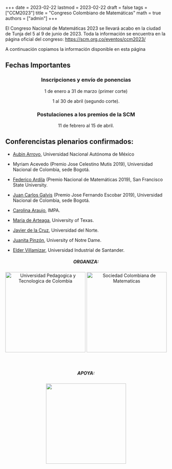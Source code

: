 +++
date      = 2023-02-22
lastmod   = 2023-02-22
draft     = false
tags      = ["CCM2023"]
title     = "Congreso Colombiano de Matemáticas"
math      = true
authors = ["admin"]
+++

El Congreso Nacional de Matemáticas 2023 se llevará acabo en la ciudad de Tunja del 5 al 9 de junio de 2023. Toda la información se encuentra en la página oficial del congreso: https://scm.org.co/eventos/ccm2023/

A continuación copiamos la información disponible en esta página

<h2> Fechas Importantes</h2>

<section>	
	<center>
    <h3>Inscripciones y envío de ponencias</h3>
    <p>1 de enero a 31 de marzo (primer corte)</p>
    <p>1 al 30 de abril (segundo corte). </p>
	</center>
</section>
<section>	
	<center>
    <h3>Postulaciones a los premios de la SCM</h3>
    <p>11 de febrero al 15 de abril.</p>
	</center>
</section>


<h2>Conferencistas plenarios confirmados:</h2>

* [Aubin Arroyo](https://paginas.matcuer.unam.mx/aubinarroyo/),
Universidad Nacional Autónoma de México

* Myriam Acevedo (Premio Jose Celestino Mutis 2019),
Universidad Nacional de Colombia, sede Bogotá.

* [Federico Ardila](http://fardila.com/) (Premio Nacional de Matemáticas 2019),
San Francisco State University.

* [Juan Carlos Galvis](https://sites.google.com/view/jgalvis/home) (Premio Jose Fernando Escobar 2019),
Universidad Nacional de Colombia, sede Bogotá.

* [Carolina Araujo](https://en.wikipedia.org/wiki/Carolina_Araujo_(mathematician)), IMPA.

* [Maria de Arteaga](https://mariadearteaga.com/), University of Texas.

* [Javier de la Cruz](https://sites.google.com/site/javierdelacruzhomepage/home), Universidad del Norte.

* [Juanita Pinzón](https://jpinzonc.science.nd.edu/), University of Notre Dame.

* [Elder Villamizar](http://matematicas.uis.edu.co/elderj/), Universidad Industrial de Santander.


<section>	
	<center>
		<h5 class="sppb-addon-title sppb-feature-box-title sppb-media-heading">ORGANIZA:</h5>
		<img width="250" src="https://scm.org.co/eventos/ccm2023/images/uptc_log_2021.png" alt="Universidad Pedagogica y Tecnologica de Colombia">
		<img width="250" src="https://scm.org.co/eventos/ccm2023/images/scm-footer.png" alt="Sociedad Colombiana de Matematicas">
	</center>
</section>
<br><br>
<section>	
	<center>
		<h5 class="sppb-addon-title sppb-feature-box-title sppb-media-heading">APOYA:</h5>
		<img src="https://scm.org.co/eventos/ccm2023/images/uniandes-math.png"  width="250">
	</center>
</section>
